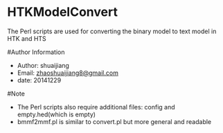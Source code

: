 HTKModelConvert
===============

The Perl scripts are used for converting the binary model to text model in HTK and HTS

#Author Information
- Author: shuaijiang
- Email:  zhaoshuaijiang8@gmail.com
- date:   20141229

#Note
- The Perl scripts also require additional files: config and empty.hed(which is empty)
- bmmf2mmf.pl is similar to convert.pl but more general and readable